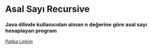 # Asal Sayı Recursive

### Java dilinde kullanıcıdan alınan n değerine göre asal sayı hesaplayan program

[Patika Linkim](https://app.patika.dev/burakkartalq7)
